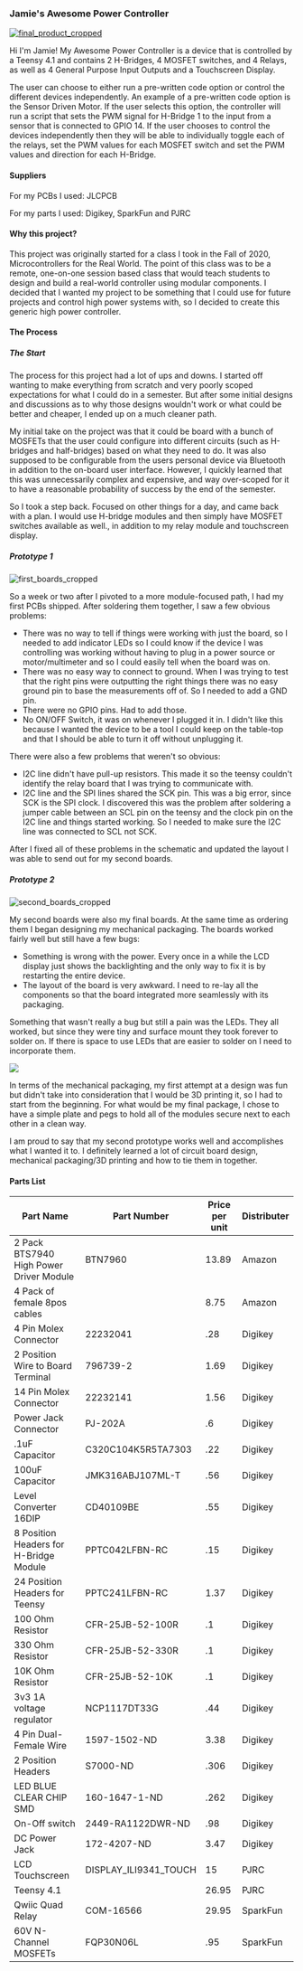 ### Jamie's Awesome Power Controller

[![final_product_cropped](https://github.com/jgsantiagojr/Awesome-Controller/blob/main/images/final_product_cropped.jpg)](https://youtu.be/NAIDJquwWuA "Demo Video")



Hi I'm Jamie! My Awesome Power Controller is a device that is controlled by a Teensy 4.1 and contains 2 H-Bridges, 4 MOSFET switches, and 4 Relays, as well as 4 General Purpose Input Outputs and a Touchscreen Display.  

The user can choose to either run a pre-written code option or control the different devices independently. An example of a pre-written code option is the Sensor Driven Motor. If the user selects this option, the controller will run a script that sets the PWM signal for H-Bridge 1 to the input from a sensor that is connected to GPIO 14. If the user chooses to control the devices independently then they will be able to individually toggle each of the relays, set the PWM values for each MOSFET switch and set the PWM values and direction for each H-Bridge. 



#### Suppliers

For my PCBs I used: JLCPCB

For my parts I used: Digikey, SparkFun and PJRC



#### Why this project?

This project was originally started for a class I took in the Fall of 2020, Microcontrollers for the Real World.  The point of this class was to be a remote, one-on-one session based class that would teach students to design and build a real-world controller using modular components. I decided that I wanted my project to be something that I could use for future projects and control high power systems with, so I decided to create this generic high power controller. 



#### The Process

##### The Start

The process for this project had a lot of ups and downs. I started off wanting to make everything from scratch and very poorly scoped expectations for what I could do in a semester. But after some initial designs and discussions as to why those designs wouldn't work or what could be better and cheaper, I ended up on a much cleaner path. 

My initial take on the project was that it could be board with a bunch of MOSFETs that the user could configure into different circuits (such as H-bridges and half-bridges) based on what they need to do. It was also supposed to be configurable from the users personal device via Bluetooth in addition to the on-board user interface. However, I quickly learned that this was unnecessarily complex and expensive, and way over-scoped for it to have a reasonable probability of success by the end of the semester. 

So I took a step back. Focused on other things for a day, and came back with a plan. I would use H-bridge modules and then simply have MOSFET switches available as well., in addition to my relay module and touchscreen display. 



##### Prototype 1

![first_boards_cropped](https://github.com/jgsantiagojr/Awesome-Controller/blob/main/images/first_boards_cropped.jpg)

So a week or two after I pivoted to a more module-focused path, I had my first PCBs shipped. After soldering them together, I saw a few obvious problems:

- There was no way to tell if things were working with just the board, so I needed to add indicator LEDs so I could know if the device I was controlling was working without having to plug in a power source or motor/multimeter and so I could easily tell when the board was on. 
- There was no easy way to connect to ground. When I was trying to test that the right pins were outputting the right things there was no easy ground pin to base the measurements off of. So I needed to add a GND pin. 
- There were no GPIO pins. Had to add those. 
- No ON/OFF Switch, it was on whenever I plugged it in. I didn't like this because I wanted the device to be a tool I could keep on the table-top and that I should be able to turn it off without unplugging it. 

There were also a few problems that weren't so obvious:

- I2C line didn't have pull-up resistors. This made it so the teensy couldn't identify the relay board that I was trying to communicate with. 
- I2C line and the SPI lines shared the SCK pin. This was a big error, since SCK is the SPI clock. I discovered this was the problem after soldering a jumper cable between an SCL pin on the teensy and the clock pin on the I2C line and things started working. So I needed to make sure the I2C line was connected to SCL not SCK.

After I fixed all of these problems in the schematic and updated the layout I was able to send out for my second boards. 



##### Prototype 2

![second_boards_cropped](https://github.com/jgsantiagojr/Awesome-Controller/blob/main/images/second_boards_cropped.jpg)

My second boards were also my final boards. At the same time as ordering them I began designing my mechanical packaging.  The boards worked fairly well but still have a few bugs:

- Something is wrong with the power. Every once in a while the LCD display just shows the backlighting and the only way to fix it is by restarting the entire device. 
- The layout of the board is very awkward. I need to re-lay all the components so that the board integrated more seamlessly with its packaging. 

Something that wasn't really a bug but still a pain was the LEDs. They all worked, but since they were tiny and surface mount they took forever to solder on. If there is space to use LEDs that are easier to solder on I need to incorporate them. 

![](https://github.com/jgsantiagojr/Awesome-Controller/blob/main/images/mech_package.jpg)

In terms of the mechanical packaging, my first attempt at a design was fun but didn't take into consideration that I would be 3D printing it, so I had to start from the beginning. For what would be my final package, I chose to have a simple plate and pegs to hold all of the modules secure next to each other in a clean way. 

I am proud to say that my second prototype works well and accomplishes what I wanted it to. I definitely learned a lot of circuit board design, mechanical packaging/3D printing and how to tie them in together.  



#### Parts List

| Part Name                               | Part Number           | Price per unit | Distributer |
| --------------------------------------- | --------------------- | -------------- | ----------- |
| 2 Pack BTS7940 High Power Driver Module | BTN7960               | 13.89          | Amazon      |
| 4 Pack of female 8pos cables            |                       | 8.75           | Amazon      |
| 4 Pin Molex Connector                   | 22232041              | .28            | Digikey     |
| 2 Position Wire to Board Terminal       | 796739-2              | 1.69           | Digikey     |
| 14 Pin Molex Connector                  | 22232141              | 1.56           | Digikey     |
| Power Jack Connector                    | PJ-202A               | .6             | Digikey     |
| .1uF Capacitor                          | C320C104K5R5TA7303    | .22            | Digikey     |
| 100uF Capacitor                         | JMK316ABJ107ML-T      | .56            | Digikey     |
| Level Converter 16DIP                   | CD40109BE             | .55            | Digikey     |
| 8 Position Headers for H-Bridge Module  | PPTC042LFBN-RC        | .15            | Digikey     |
| 24 Position Headers for Teensy          | PPTC241LFBN-RC        | 1.37           | Digikey     |
| 100 Ohm Resistor                        | CFR-25JB-52-100R      | .1             | Digikey     |
| 330 Ohm Resistor                        | CFR-25JB-52-330R      | .1             | Digikey     |
| 10K Ohm Resistor                        | CFR-25JB-52-10K       | .1             | Digikey     |
| 3v3 1A voltage regulator                | NCP1117DT33G          | .44            | Digikey     |
| 4 Pin Dual-Female Wire                  | 1597-1502-ND          | 3.38           | Digikey     |
| 2 Position Headers                      | S7000-ND              | .306           | Digikey     |
| LED BLUE CLEAR CHIP SMD                 | 160-1647-1-ND         | .262           | Digikey     |
| On-Off switch                           | 2449-RA1122DWR-ND     | .98            | Digikey     |
| DC Power Jack                           | 172-4207-ND           | 3.47           | Digikey     |
| LCD Touchscreen                         | DISPLAY_ILI9341_TOUCH | 15             | PJRC        |
| Teensy 4.1                              |                       | 26.95          | PJRC        |
| Qwiic Quad Relay                        | COM-16566             | 29.95          | SparkFun    |
| 60V N-Channel MOSFETs                   | FQP30N06L             | .95            | SparkFun    |

